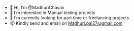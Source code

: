 - 👋 Hi, I’m @MadhuriChavan
- 👀 I’m interested in Manual testing projects
- 🌱 I’m currently looking for part time or freelancing projects
- 📫 Kindly send and email on Madhuri.pal27@gmail.com
<!---
MadhuriPal27/MadhuriPal27 is a ✨ special ✨ repository because its `README.md` (this file) appears on your GitHub profile.
You can click the Preview link to take a look at your changes.
--->
